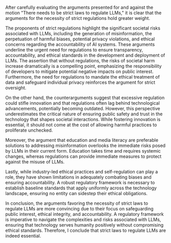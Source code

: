 After carefully evaluating the arguments presented for and against the motion "There needs to be strict laws to regulate LLMs," it is clear that the arguments for the necessity of strict regulations hold greater weight. 

The proponents of strict regulations highlight the significant societal risks associated with LLMs, including the generation of misinformation, the perpetuation of harmful biases, potential privacy violations, and ethical concerns regarding the accountability of AI systems. These arguments underline the urgent need for regulations to ensure transparency, accountability, and ethical standards in the development and deployment of LLMs. The assertion that without regulations, the risks of societal harm increase dramatically is a compelling point, emphasizing the responsibility of developers to mitigate potential negative impacts on public interest. Furthermore, the need for regulations to mandate the ethical treatment of data and safeguard individual privacy reinforces the argument for strict oversight.

On the other hand, the counterarguments suggest that excessive regulation could stifle innovation and that regulations often lag behind technological advancements, potentially becoming outdated. However, this perspective underestimates the critical nature of ensuring public safety and trust in the technology that shapes societal interactions. While fostering innovation is essential, it should not come at the cost of allowing harmful practices to proliferate unchecked. 

Moreover, the argument that education and media literacy are preferable solutions to addressing misinformation overlooks the immediate risks posed by LLMs in their current form. Education takes time and requires systemic changes, whereas regulations can provide immediate measures to protect against the misuse of LLMs.

Lastly, while industry-led ethical practices and self-regulation can play a role, they have shown limitations in adequately combating biases and ensuring accountability. A robust regulatory framework is necessary to establish baseline standards that apply uniformly across the technology landscape, ensuring no entity can sidestep their ethical obligations.

In conclusion, the arguments favoring the necessity of strict laws to regulate LLMs are more convincing due to their focus on safeguarding public interest, ethical integrity, and accountability. A regulatory framework is imperative to navigate the complexities and risks associated with LLMs, ensuring that technology serves humanity positively without compromising ethical standards. Therefore, I conclude that strict laws to regulate LLMs are indeed essential.